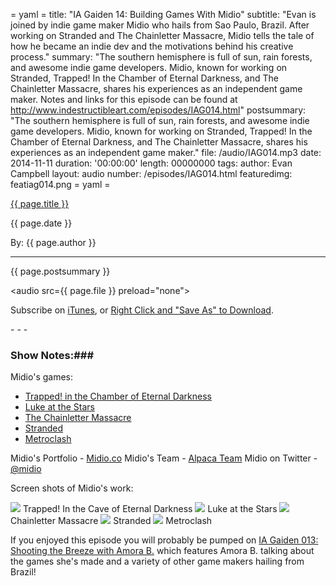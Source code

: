 = yaml =
title: "IA Gaiden 14: Building Games With Midio"
subtitle: "Evan is joined by indie game maker Midio who hails from Sao Paulo, Brazil. After working on Stranded and The Chainletter Massacre, Midio tells the tale of how he became an indie dev and the motivations behind his creative process."
summary: "The southern hemisphere is full of sun, rain forests, and awesome indie game developers. Midio, known for working on Stranded, Trapped! In the Chamber of Eternal Darkness, and The Chainletter Massacre, shares his experiences as an independent game maker. Notes and links for this episode can be found at http://www.indestructibleart.com/episodes/IAG014.html"
postsummary: "The southern hemisphere is full of sun, rain forests, and awesome indie game developers. Midio, known for working on Stranded, Trapped! In the Chamber of Eternal Darkness, and The Chainletter Massacre, shares his experiences as an independent game maker."
file: /audio/IAG014.mp3
date: 2014-11-11
duration: '00:00:00'
length: 00000000
tags:
author: Evan Campbell
layout: audio
number: /episodes/IAG014.html
featuredimg: featiag014.png
= yaml =

<a href="{{ page.url }}" class='postTitleLink'><p class='postTitle'>{{ page.title }}</p></a>
<p class='postPublished'>{{ page.date }}</p>
<p class='postAuthor'>By: {{ page.author }}</p>
<hr>

<p class='podcastSummary'>{{ page.postsummary }}</p>

<audio src={{ page.file }} preload="none"></audio>
<p class='subLinks'>Subscribe on <a href='http://bit.ly/iapodcast'>iTunes</a>, or <a href={{ page.file }}>Right Click and "Save As" to Download</a>.</p>
- - -

### Show Notes:###

Midio's games:
 * [Trapped! in the Chamber of Eternal Darkness](http://archive.globalgamejam.org/2012/trapped-chamber-eternal-darkness)
 * [Luke at the Stars](http://alpacateam.com/luke)
 * [The Chainletter Massacre](http://alpacateam.com/chainletter)
 * [Stranded](http://www.petermoorhead.com/stranded/)
 * [Metroclash](http://metroclash.tumblr.com)

Midio's Portfolio - [Midio.co](http://midio.co/#/filter-all/page-1)
Midio's Team - [Alpaca Team](http://alpacateam.com)
Midio on Twitter - [@midio](https://twitter.com/midio)

Screen shots of Midio's work:

<img src='/images/forPosts/midio_trapped.jpg'>
Trapped! In the Cave of Eternal Darkness

<img src='/images/forPosts/midio_luke.png'>
Luke at the Stars

<img src='/images/forPosts/midio_chainletter.png'>
Chainletter Massacre

<img src='/images/forPosts/midio_stranded.gif'>
Stranded

<img src='/images/forPosts/midio_metroclash.png'>
Metroclash

If you enjoyed this episode you will probably be pumped on [IA Gaiden 013: Shooting the Breeze with Amora B.](http://indestructibleart.com/episodes/IAG013.html) which features Amora B. talking about the games she's made and a variety of other game makers hailing from Brazil!

